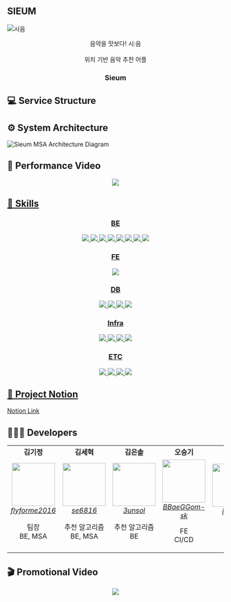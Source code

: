 ## SIEUM

<!--

**Here are some ideas to get you started:**

🙋‍♀️ A short introduction - what is your organization all about?
🌈 Contribution guidelines - how can the community get involved?
👩‍💻 Useful resources - where can the community find your docs? Is there anything else the community should know?
🍿 Fun facts - what does your team eat for breakfast?
🧙 Remember, you can do mighty things with the power of [Markdown](https://docs.github.com/github/writing-on-github/getting-started-with-writing-and-formatting-on-github/basic-writing-and-formatting-syntax)
-->
![시음](https://github.com/Sieum/.github/assets/118112177/8b599e75-f7af-412e-ab58-5767b9c5fe68)


<div align="center">
   음악을 맛보다! 시:음
</div>
<br/>
<div align="center">   
   위치 기반 음악 추천 어플
</div>
<h3 align="center">Sieum</h3>

## 💻 Service Structure


## ⚙️ System Architecture
![Sieum MSA Architecture Diagram](https://github.com/Sieum/.github/assets/118112177/7c2893b9-f044-43f9-a27e-905c67e6e759)

## 🤳 Performance Video
<div align="center">
   <a href="https://youtu.be/YaLW13EywVs" target="_blank">
   <img src="http://img.youtube.com/vi/YaLW13EywVs/0.jpg"></img>
</div>

## 🔧 Skills
<div align="center"> 
  <h3>BE</h3>
  <img src="https://img.shields.io/badge/Java-007396?style=for-the-badge&logo=java&logoColor=white">
  <img src="https://img.shields.io/badge/SpringBoot-6DB33F?style=for-the-badge&logo=springboot&logoColor=white">
  <img src="https://img.shields.io/badge/Spring Data JPA-6DB33F?style=for-the-badge&logo=springboot&logoColor=white">
  <img src="https://img.shields.io/badge/Spring Security-6DB33F?style=for-the-badge&logo=springboot&logoColor=white">
  <img src="https://img.shields.io/badge/python-3776AB?style=for-the-badge&logo=python&logoColor=white">
  <img src="https://img.shields.io/badge/django-092E20?style=for-the-badge&logo=django&logoColor=white">
  <img src="https://img.shields.io/badge/Apache Kafka-231F20?style=for-the-badge&logo=apachekafka&logoColor=white">
  <img src="https://img.shields.io/badge/JUnit4-231F20?style=for-the-badge&logo=&logoColor=white">
  <h3>FE</h3>
    <img src="https://img.shields.io/badge/react-61DAFB?style=for-the-badge&logo=react&logoColor=white">
  <h3>DB</h3>
    <img src="https://img.shields.io/badge/MySQL-4479A1?style=for-the-badge&logo=mysql&logoColor=white">
    <img src="https://img.shields.io/badge/MongoDB-47A248?style=for-the-badge&logo=mongodb&logoColor=white">
    <img src="https://img.shields.io/badge/Redis-DC382D?style=for-the-badge&logo=Redis&logoColor=white">
    <img src="https://img.shields.io/badge/Firebase-FFCA28?style=for-the-badge&logo=firebase&logoColor=white">
  <h3>Infra</h3>
  <img src="https://img.shields.io/badge/Amazon EC2-FF9900?style=for-the-badge&logo=amazonec2&logoColor=white">
  <img src="https://img.shields.io/badge/Amazon RDS-527FFF?style=for-the-badge&logo=amazonrds&logoColor=white">
  <img src="https://img.shields.io/badge/Jenkins-D24939?style=for-the-badge&logo=jenkins&logoColor=white">
  <img src="https://img.shields.io/badge/Docker-2496ED?style=for-the-badge&logo=docker&logoColor=white">
    <h3>ETC</h3>
  <img src="https://img.shields.io/badge/Notion-000000?style=for-the-badge&logo=notion&logoColor=white">
  <img src="https://img.shields.io/badge/Figma-F24E1E?style=for-the-badge&logo=figma&logoColor=white">
  <img src="https://img.shields.io/badge/Jira-0052CC?style=for-the-badge&logo=jira&logoColor=white">
    <img src="https://img.shields.io/badge/Mattermost-0058CC?style=for-the-badge&logo=mattermost&logoColor=white">
</div>

## 📄 Project Notion
   <a href="https://www.notion.so/SS605-6a9d718b363041bd91ca5616d321d73b?pvs=4">
       Notion Link
   </a>

## 👩🏻‍💻 Developers
<div align="center"> 
  <table>
     <tr align="center">
        <td>
           <B>김기정</B>
        </td>
      <td>
         <B>김세혁</B>
       </td>
      <td>
         <B>김은솔</B>
       </td>
      <td>
        <B>오승기</B>
      </td>
      <td>
        <B>정의석</B>
      </td>
     </tr>
     <tr align="center">
        <td>
           <img src="https://github.com/flyforme2016.png?size=100" width="100">
           <br>
           <a href="https://github.com/flyforme2016">
              <I>flyforme2016</I>
           </a>
           <p>팀장<br>BE, MSA </p>
        </td>
         <td>
           <img src="https://github.com/se6816.png?size=100" width="100">
           <br>
           <a href="https://github.com/se6816">
              <I>se6816</I>
           </a>
            <p>추천 알고리즘<br> BE, MSA </p>
         </td>
         <td>
           <img src="https://github.com/3unsol.png?size=100" width="100">
           <br>
           <a href="https://github.com/3unsol">
              <I>3unsol</I>
           </a>
          <p>추천 알고리즘<br> BE </p>
        </td>
        <td>
           <img src="https://github.com/BBaeGGom-sk.png?size=100" width="100">
           <br>
           <a href="https://github.com/BBaeGGom-sk">
              <I>BBaeGGom-sk</I>
           </a>
          <p>FE<br> CI/CD </p>
        </td>
        <td>
           <img src="https://github.com/ian813.png?size=100" width="100">
           <br>
           <a href="https://github.com/ian813">
              <I>ian813</I>
           </a>
          <p>FE<br> CI/CD </p>
        </td>
     </tr>
  </table>
</div>


## 🎬 Promotional Video

<div align="center">
   <a href="https://youtu.be/Jh-Ylx8jN2I" target="_blank">
   <img src="http://img.youtube.com/vi/Jh-Ylx8jN2I/0.jpg"></img>
</div>
